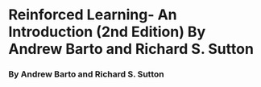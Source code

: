 # Reinforced Learning- An Introduction (2nd Edition) By Andrew Barto and Richard S. Sutton
### By Andrew Barto and Richard S. Sutton


